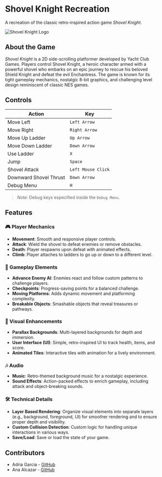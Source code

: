 # Shovel Knight Recreation

A recreation of the classic retro-inspired action game *Shovel Knight*.

![Shovel Knight Logo](https://static.wikia.nocookie.net/logopedia/images/3/34/1200px-ShovelKnightLogo.png/revision/latest?cb=20220929162715)  

## About the Game

*Shovel Knight* is a 2D side-scrolling platformer developed by Yacht Club Games. Players control Shovel Knight, a heroic character armed with a powerful shovel who embarks on an epic journey to rescue his beloved Shield Knight and defeat the evil Enchantress. The game is known for its tight gameplay mechanics, nostalgic 8-bit graphics, and challenging level design reminiscent of classic NES games.

## Controls

| Action                | Key                     |
|-----------------------|-------------------------|
| Move Left             | `Left Arrow`            |
| Move Right            | `Right Arrow`           |
| Move Up Ladder        | `Up Arrow`              |
| Move Down Ladder      | `Down Arrow`            |
| Use Ladder            | `X`                     |
| Jump                  | `Space`                 |
| Shovel Attack         | `Left Mouse Click`      |
| Downward Shovel Thrust| `Down Arrow`            |
| Debug Menu            | `H`                     |
> *Note:* Debug keys especified inside the `Debug Menu`.

## Features

### 🎮 Player Mechanics
- **Movement**: Smooth and responsive player controls.
- **Attack**: Wield the shovel to defeat enemies or remove obstacles.
- **Death**: Player respawns upon defeat with animated effects.
- **Climb**: Player attaches to ladders to go up or down to a different level.

### 🤖 Gameplay Elements
- **Advance Enemy AI**: Enemies react and follow custom patterns to challenge players.
- **Checkpoints**: Progress-saving points for a balanced challenge.
- **Moving Platforms**: Adds dynamic movement and platforming complexity.
- **Breakable Objects**: Smashable objects that reveal treasures or pathways.

### 🌆 Visual Enhancements
- **Parallax Backgrounds**: Multi-layered backgrounds for depth and immersion.
- **User Interface (UI)**: Simple, retro-inspired UI to track health, items, and score.
- **Animated Tiles**: Interactive tiles with animation for a lively environment.

### 🎶 Audio
- **Music**: Retro-themed background music for a nostalgic experience.
- **Sound Effects**: Action-packed effects to enrich gameplay, including attack and object-breaking sounds.

### 🛠️ Technical Details
- **Layer Based Rendering**: Organize visual elements into separate layers (e.g., background, foreground, UI) for smoother rendering and to ensure proper depth and visibility.
- **Custom Collision Detection**: Custom logic for handling unique interactions in various ways.
- **Save/Load**: Save or load the state of your game.

## Contributors

- Adria Garcia - [GitHub](https://github.com/XeivUPC)
- Ana Alcazar - [GitHub](https://github.com/AnaAlcazarCobo)

